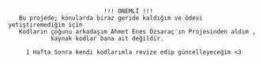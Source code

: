                                !!! ÖNEMLİ !!!
       Bu projede; konularda biraz geride kaldığım ve ödevi yetiştiremediğim için
       Kodların çoğunu arkadaşım Ahmet Enes Özsaraç'ın Projesinden aldım ,
                kaynak kodlar bana ait değildir.  

         1 Hafta Sonra kendi kodlarımla revize edip güncelleyeceğim <3
